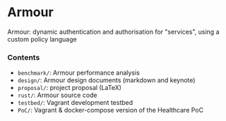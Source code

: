# Armour

Armour: dynamic authentication and authorisation for "services", using a custom policy language

### Contents

- `benchmark/`: Armour performance analysis
- `design/`: Armour design documents (markdown and keynote)
- `proposal/`: project proposal (LaTeX)
- `rust/`: Armour source code
- `testbed/`: Vagrant development testbed
- `PoC/`: Vagrant & docker-compose version of the Healthcare PoC

